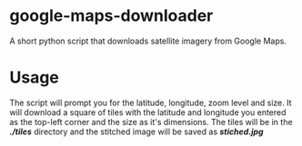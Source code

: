 # google-maps-downloader
A short python script that downloads satellite imagery from Google Maps.
# Usage
The script will prompt you for the latitude, longitude, zoom level and size.
It will download a square of tiles with the latitude and longitude you entered as the top-left corner and the size as it's dimensions.
The tiles will be in the ***./tiles*** directory and the stitched image will be saved as ***stiched.jpg***